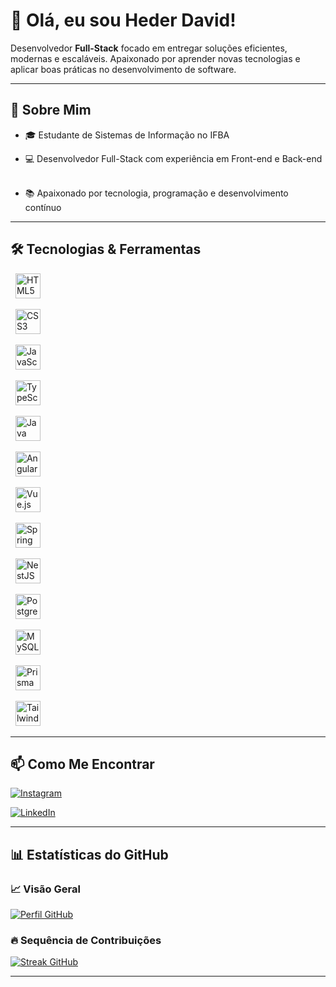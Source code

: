 # 👋 Olá, eu sou Heder David!



Desenvolvedor **Full-Stack** focado em entregar soluções eficientes, modernas e escaláveis. Apaixonado por aprender novas tecnologias e aplicar boas práticas no desenvolvimento de software.



---



## 🚀 Sobre Mim



- 🎓 Estudante de Sistemas de Informação no IFBA  

- 💻 Desenvolvedor Full-Stack com experiência em Front-end e Back-end   

- 📚 Apaixonado por tecnologia, programação e desenvolvimento contínuo  



---



## 🛠️ Tecnologias & Ferramentas



<p align="center">

  <img src="https://cdn.jsdelivr.net/gh/devicons/devicon/icons/html5/html5-original.svg" alt="HTML5" width="40" height="40" />

  <img src="https://cdn.jsdelivr.net/gh/devicons/devicon/icons/css3/css3-original.svg" alt="CSS3" width="40" height="40" />

  <img src="https://cdn.jsdelivr.net/gh/devicons/devicon/icons/javascript/javascript-original.svg" alt="JavaScript" width="40" height="40" />

  <img src="https://cdn.jsdelivr.net/gh/devicons/devicon/icons/typescript/typescript-original.svg" alt="TypeScript" width="40" height="40" />

  <img src="https://cdn.jsdelivr.net/gh/devicons/devicon/icons/java/java-original.svg" alt="Java" width="40" height="40" />

  <img src="https://cdn.jsdelivr.net/gh/devicons/devicon/icons/angular/angular-original.svg" alt="Angular" width="40" height="40" />

  <img src="https://cdn.jsdelivr.net/gh/devicons/devicon/icons/vuejs/vuejs-original.svg" alt="Vue.js" width="40" height="40" />

  <img src="https://cdn.jsdelivr.net/gh/devicons/devicon/icons/spring/spring-original.svg" alt="Spring" width="40" height="40" />

  <img src="https://nestjs.com/img/logo-small.svg" alt="NestJS" width="40" height="40" />

  <img src="https://cdn.jsdelivr.net/gh/devicons/devicon/icons/postgresql/postgresql-original.svg" alt="PostgreSQL" width="40" height="40" />

  <img src="https://cdn.jsdelivr.net/gh/devicons/devicon/icons/mysql/mysql-original.svg" alt="MySQL" width="40" height="40" />

  <img src="https://cdn.jsdelivr.net/gh/devicons/devicon/icons/prisma/prisma-original.svg" alt="Prisma" width="40" height="40" />

  <img src="https://cdn.jsdelivr.net/gh/devicons/devicon/icons/tailwindcss/tailwindcss-original.svg" alt="TailwindCSS" width="40" height="40" />

</p>



---



## 📫 Como Me Encontrar



[![Instagram](https://img.shields.io/badge/Instagram-%23E4405F.svg?logo=Instagram&logoColor=white)](https://www.instagram.com/heder_david/)  

[![LinkedIn](https://img.shields.io/badge/LinkedIn-%230077B5.svg?logo=linkedin&logoColor=white)](https://www.linkedin.com/in/hederdavid/)



---



## 📊 Estatísticas do GitHub



### 📈 Visão Geral  

[![Perfil GitHub](https://github-readme-stats.vercel.app/api?username=hederdavid&theme=radical&show_icons=true&count_private=true)](https://github.com/hederdavid)



### 🔥 Sequência de Contribuições  

[![Streak GitHub](https://github-readme-streak-stats.herokuapp.com/?user=hederdavid&theme=radical)](https://github.com/hederdavid)



---
